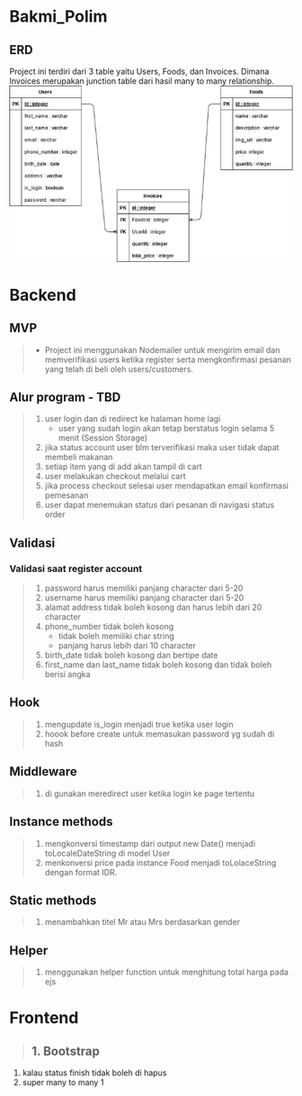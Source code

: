 # Bakmi_Polim
## ERD 
Project ini terdiri dari 3 table yaitu Users, Foods, dan Invoices.
Dimana Invoices merupakan junction table dari hasil many to many relationship.
![erd](./assets/simple_restaurant.png "erd")



# Backend
## MVP
> - Project ini menggunakan Nodemailer untuk mengirim email dan memverifikasi users ketika register serta mengkonfirmasi pesanan yang telah di beli oleh users/customers.


## Alur program - TBD
> 1. user login dan di redirect ke halaman home lagi
>       - user yang sudah login akan tetap berstatus login selama 5 menit (Session Storage)
> 2. jika status account user blm terverifikasi maka user tidak dapat membeli makanan
> 3. setiap item yang di add akan tampil di cart
> 4. user melakukan checkout melalui cart
> 5. jika process checkout selesai user mendapatkan email konfirmasi pemesanan
> 6. user dapat menemukan status dari pesanan di navigasi status order

## Validasi
### Validasi saat register account
> 1. password harus memiliki panjang character dari 5-20
> 2. username harus memiliki panjang character dari 5-20
> 3. alamat address tidak boleh kosong dan harus lebih dari 20 character
> 4. phone_number tidak boleh kosong 
>       - tidak boleh memiliki char string
>       - panjang harus lebih dari 10 character
> 5. birth_date tidak boleh kosong dan bertipe date
> 6. first_name dan last_name tidak boleh kosong dan tidak boleh berisi angka

## Hook
> 1. mengupdate is_login menjadi true ketika user login
> 2. hoook before create untuk memasukan password yg sudah di hash
## Middleware
> 1. di gunakan meredirect user ketika login ke page tertentu

## Instance methods
> 1. mengkonversi timestamp dari output new Date() menjadi toLocaleDateString di model User
> 2. menkonversi price pada instance Food menjadi toLolaceString dengan format IDR.

## Static methods
> 1. menambahkan titel Mr atau Mrs berdasarkan gender
## Helper
> 1. menggunakan helper function untuk menghitung total harga pada ejs

# Frontend
>   ## 1. Bootstrap


1. kalau status finish tidak boleh di hapus
2. super many to many 1